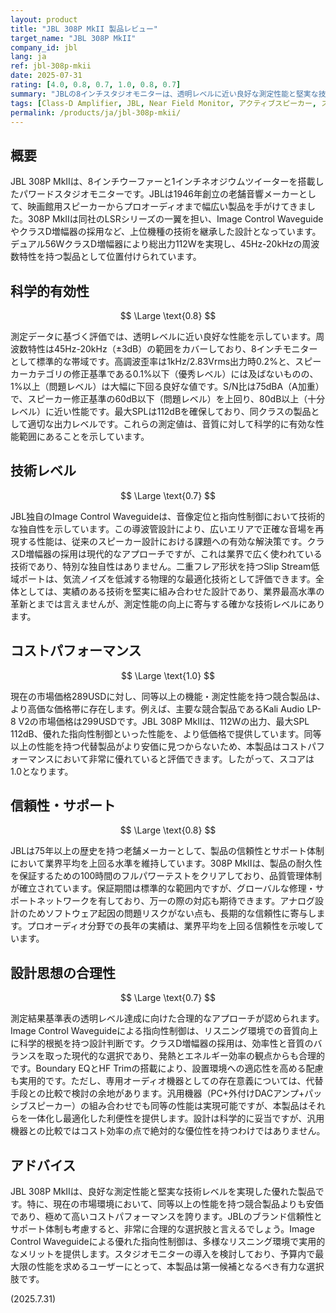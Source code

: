 ```yaml
---
layout: product
title: "JBL 308P MkII 製品レビュー"
target_name: "JBL 308P MkII"
company_id: jbl
lang: ja
ref: jbl-308p-mkii
date: 2025-07-31
rating: [4.0, 0.8, 0.7, 1.0, 0.8, 0.7]
summary: "JBLの8インチスタジオモニターは、透明レベルに近い良好な測定性能と堅実な技術レベルに加え、優れたコストパフォーマンスを両立した製品です。"
tags: [Class-D Amplifier, JBL, Near Field Monitor, アクティブスピーカー, スタジオモニター]
permalink: /products/ja/jbl-308p-mkii/
---
```

## 概要

JBL 308P MkIIは、8インチウーファーと1インチネオジウムツイーターを搭載したパワードスタジオモニターです。JBLは1946年創立の老舗音響メーカーとして、映画館用スピーカーからプロオーディオまで幅広い製品を手がけてきました。308P MkIIは同社のLSRシリーズの一翼を担い、Image Control WaveguideやクラスD増幅器の採用など、上位機種の技術を継承した設計となっています。デュアル56WクラスD増幅器により総出力112Wを実現し、45Hz-20kHzの周波数特性を持つ製品として位置付けられています。

## 科学的有効性

$$ \Large \text{0.8} $$

測定データに基づく評価では、透明レベルに近い良好な性能を示しています。周波数特性は45Hz-20kHz（±3dB）の範囲をカバーしており、8インチモニターとして標準的な帯域です。高調波歪率は1kHz/2.83Vrms出力時0.2%と、スピーカーカテゴリの修正基準である0.1%以下（優秀レベル）には及ばないものの、1%以上（問題レベル）は大幅に下回る良好な値です。S/N比は75dBA（A加重）で、スピーカー修正基準の60dB以下（問題レベル）を上回り、80dB以上（十分レベル）に近い性能です。最大SPLは112dBを確保しており、同クラスの製品として適切な出力レベルです。これらの測定値は、音質に対して科学的に有効な性能範囲にあることを示しています。

## 技術レベル

$$ \Large \text{0.7} $$

JBL独自のImage Control Waveguideは、音像定位と指向性制御において技術的な独自性を示しています。この導波管設計により、広いエリアで正確な音場を再現する性能は、従来のスピーカー設計における課題への有効な解決策です。クラスD増幅器の採用は現代的なアプローチですが、これは業界で広く使われている技術であり、特別な独自性はありません。二重フレア形状を持つSlip Stream低域ポートは、気流ノイズを低減する物理的な最適化技術として評価できます。全体としては、実績のある技術を堅実に組み合わせた設計であり、業界最高水準の革新とまでは言えませんが、測定性能の向上に寄与する確かな技術レベルにあります。

## コストパフォーマンス

$$ \Large \text{1.0} $$

現在の市場価格289USDに対し、同等以上の機能・測定性能を持つ競合製品は、より高価な価格帯に存在します。例えば、主要な競合製品であるKali Audio LP-8 V2の市場価格は299USDです。JBL 308P MkIIは、112Wの出力、最大SPL 112dB、優れた指向性制御といった性能を、より低価格で提供しています。同等以上の性能を持つ代替製品がより安価に見つからないため、本製品はコストパフォーマンスにおいて非常に優れていると評価できます。したがって、スコアは1.0となります。

## 信頼性・サポート

$$ \Large \text{0.8} $$

JBLは75年以上の歴史を持つ老舗メーカーとして、製品の信頼性とサポート体制において業界平均を上回る水準を維持しています。308P MkIIは、製品の耐久性を保証するための100時間のフルパワーテストをクリアしており、品質管理体制が確立されています。保証期間は標準的な範囲内ですが、グローバルな修理・サポートネットワークを有しており、万一の際の対応も期待できます。アナログ設計のためソフトウェア起因の問題リスクがない点も、長期的な信頼性に寄与します。プロオーディオ分野での長年の実績は、業界平均を上回る信頼性を示唆しています。

## 設計思想の合理性

$$ \Large \text{0.7} $$

測定結果基準表の透明レベル達成に向けた合理的なアプローチが認められます。Image Control Waveguideによる指向性制御は、リスニング環境での音質向上に科学的根拠を持つ設計判断です。クラスD増幅器の採用は、効率性と音質のバランスを取った現代的な選択であり、発熱とエネルギー効率の観点からも合理的です。Boundary EQとHF Trimの搭載により、設置環境への適応性を高める配慮も実用的です。ただし、専用オーディオ機器としての存在意義については、代替手段との比較で検討の余地があります。汎用機器（PC+外付けDACアンプ+パッシブスピーカー）の組み合わせでも同等の性能は実現可能ですが、本製品はそれらを一体化し最適化した利便性を提供します。設計は科学的に妥当ですが、汎用機器との比較ではコスト効率の点で絶対的な優位性を持つわけではありません。

## アドバイス

JBL 308P MkIIは、良好な測定性能と堅実な技術レベルを実現した優れた製品です。特に、現在の市場環境において、同等以上の性能を持つ競合製品よりも安価であり、極めて高いコストパフォーマンスを誇ります。JBLのブランド信頼性とサポート体制も考慮すると、非常に合理的な選択肢と言えるでしょう。Image Control Waveguideによる優れた指向性制御は、多様なリスニング環境で実用的なメリットを提供します。スタジオモニターの導入を検討しており、予算内で最大限の性能を求めるユーザーにとって、本製品は第一候補となるべき有力な選択肢です。

(2025.7.31)
